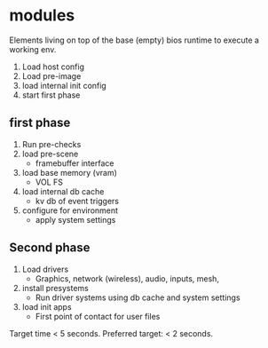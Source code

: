 # modules

Elements living on top of the base (empty) bios runtime to execute a working env.

1. Load host config
2. Load pre-image
3. load internal init config
4. start first phase

## first phase

1. Run pre-checks
2. load pre-scene
    + framebuffer interface
3. load base memory (vram)
    + VOL FS
4. load internal db cache
    + kv db of event triggers
5. configure for environment
    + apply system settings

## Second phase

1. Load drivers
     + Graphics, network (wireless), audio, inputs, mesh,
2. install presystems
    + Run driver systems using db cache and system settings
3. load init apps
    + First point of contact for user files


Target time < 5 seconds.
Preferred target: < 2 seconds.
